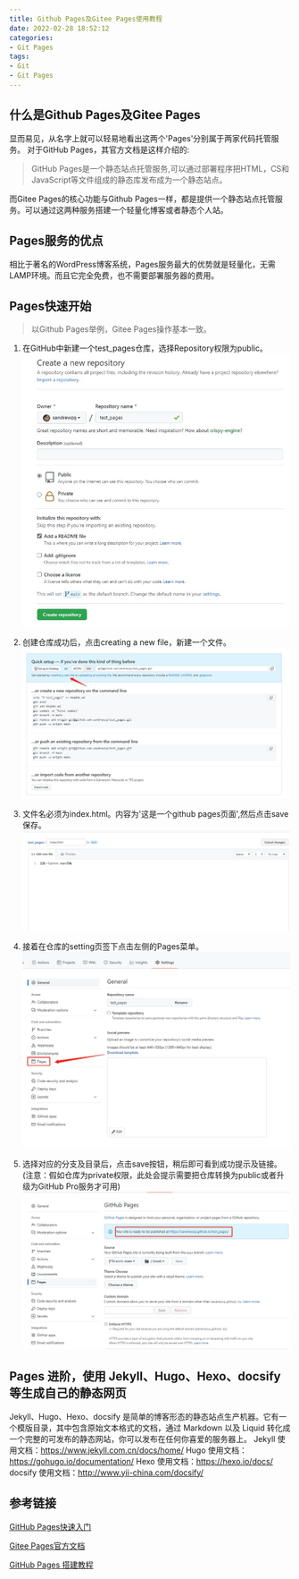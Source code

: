 ```yaml
---
title: Github Pages及Gitee Pages使用教程
date: 2022-02-28 18:52:12
categories:
- Git Pages
tags:
- Git
- Git Pages
---
```

## 什么是Github Pages及Gitee Pages
显而易见，从名字上就可以轻易地看出这两个'Pages'分别属于两家代码托管服务。
对于GitHub Pages，其官方文档是这样介绍的:
> GitHub Pages是一个静态站点托管服务,可以通过部署程序把HTML，CS和JavaScript等文件组成的静态库发布成为一个静态站点。

而Gitee Pages的核心功能与Github Pages一样，都是提供一个静态站点托管服务。可以通过这两种服务搭建一个轻量化博客或者静态个人站。


## Pages服务的优点
相比于著名的WordPress博客系统，Pages服务最大的优势就是轻量化，无需LAMP环境。而且它完全免费，也不需要部署服务器的费用。

## Pages快速开始
> 以Github Pages举例，Gitee Pages操作基本一致。
1. 在GitHub中新建一个test_pages仓库，选择Repository权限为public。
![](create.jpg)

2. 创建仓库成功后，点击creating a new file，新建一个文件。
![](newfile.jpg)

3. 文件名必须为index.html。内容为'这是一个github pages页面',然后点击save保存。
![](index.jpg)

4. 接着在仓库的setting页签下点击左侧的Pages菜单。
![](pages.jpg)

5. 选择对应的分支及目录后，点击save按钮，稍后即可看到成功提示及链接。(注意：假如仓库为private权限，此处会提示需要把仓库转换为public或者升级为GitHub Pro服务才可用)
![](sucess.jpg)


## Pages 进阶，使用 Jekyll、Hugo、Hexo、docsify等生成自己的静态网页
Jekyll、Hugo、Hexo、docsify 是简单的博客形态的静态站点生产机器。它有一个模版目录，其中包含原始文本格式的文档，通过 Markdown 以及 Liquid 转化成一个完整的可发布的静态网站，你可以发布在任何你喜爱的服务器上。
Jekyll 使用文档：https://www.jekyll.com.cn/docs/home/
Hugo 使用文档：https://gohugo.io/documentation/
Hexo 使用文档：https://hexo.io/docs/
docsify 使用文档：http://www.yii-china.com/docsify/



## 参考链接
[GitHub Pages快速入门](https://docs.github.com/cn/pages/quickstart)

[Gitee Pages官方文档](https://gitee.com/help/articles/4136)

[GitHub Pages 搭建教程](https://sspai.com/post/54608)